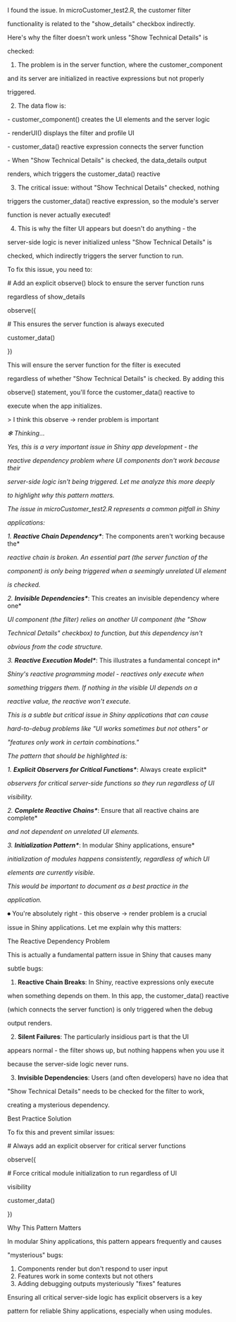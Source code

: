 I found the issue. In microCustomer_test2.R, the customer filter

 functionality is related to the "show_details" checkbox indirectly.

 Here's why the filter doesn't work unless "Show Technical Details" is

 checked:



1. The problem is in the server function, where the customer_component

 and its server are initialized in reactive expressions but not properly

 triggered.

2. The data flow is:

  \- customer_component() creates the UI elements and the server logic

  \- renderUI() displays the filter and profile UI

  \- customer_data() reactive expression connects the server function

  \- When "Show Technical Details" is checked, the data_details output

 renders, which triggers the customer_data() reactive

3. The critical issue: without "Show Technical Details" checked, nothing

 triggers the customer_data() reactive expression, so the module's server

 function is never actually executed!

4. This is why the filter UI appears but doesn't do anything - the

 server-side logic is never initialized unless "Show Technical Details" is

  checked, which indirectly triggers the server function to run.



 To fix this issue, you need to:



 \# Add an explicit observe() block to ensure the server function runs 

 regardless of show_details

 observe({

  \# This ensures the server function is always executed 

  customer_data()

 })



 This will ensure the server function for the filter is executed

 regardless of whether "Show Technical Details" is checked. By adding this

  observe() statement, you'll force the customer_data() reactive to

 execute when the app initializes.



\> I think this observe -> render problem is important



*✻ Thinking…*



 *Yes, this is a very important issue in Shiny app development - the* 

 *reactive dependency problem where UI components don't work because their* 

 *server-side logic isn't being triggered. Let me analyze this more deeply* 

 *to highlight why this pattern matters.*



 *The issue in microCustomer_test2.R represents a common pitfall in Shiny* 

 *applications:*



 *1.* ***Reactive Chain Dependency\****: The components aren't working because the* 

 *reactive chain is broken. An essential part (the server function of the* 

 *component) is only being triggered when a seemingly unrelated UI element* 

 *is checked.*

 *2.* ***Invisible Dependencies\****: This creates an invisible dependency where one*

  *UI component (the filter) relies on another UI component (the "Show* 

 *Technical Details" checkbox) to function, but this dependency isn't* 

 *obvious from the code structure.*

 *3.* ***Reactive Execution Model\****: This illustrates a fundamental concept in* 

 *Shiny's reactive programming model - reactives only execute when* 

 *something triggers them. If nothing in the visible UI depends on a* 

 *reactive value, the reactive won't execute.*



 *This is a subtle but critical issue in Shiny applications that can cause* 

 *hard-to-debug problems like "UI works sometimes but not others" or* 

 *"features only work in certain combinations."*



 *The pattern that should be highlighted is:*



 *1.* ***Explicit Observers for Critical Functions\****: Always create explicit* 

 *observers for critical server-side functions so they run regardless of UI*

  *visibility.*

 *2.* ***Complete Reactive Chains\****: Ensure that all reactive chains are complete*

  *and not dependent on unrelated UI elements.*

 *3.* ***Initialization Pattern\****: In modular Shiny applications, ensure* 

 *initialization of modules happens consistently, regardless of which UI* 

 *elements are currently visible.*



 *This would be important to document as a best practice in the* 

 *application.*



⏺ You're absolutely right - this observe → render problem is a crucial

 issue in Shiny applications. Let me explain why this matters:



 The Reactive Dependency Problem



 This is actually a fundamental pattern issue in Shiny that causes many

 subtle bugs:



1. **Reactive Chain Breaks**: In Shiny, reactive expressions only execute

 when something depends on them. In this app, the customer_data() reactive

  (which connects the server function) is only triggered when the debug

 output renders.

2. **Silent Failures**: The particularly insidious part is that the UI

 appears normal - the filter shows up, but nothing happens when you use it

  because the server-side logic never runs.

3. **Invisible Dependencies**: Users (and often developers) have no idea that

  "Show Technical Details" needs to be checked for the filter to work,

 creating a mysterious dependency.



 Best Practice Solution



 To fix this and prevent similar issues:



 \# Always add an explicit observer for critical server functions

 observe({

  \# Force critical module initialization to run regardless of UI 

 visibility

  customer_data()

 })



 Why This Pattern Matters



 In modular Shiny applications, this pattern appears frequently and causes

  "mysterious" bugs:



1. Components render but don't respond to user input
2. Features work in some contexts but not others
3. Adding debugging outputs mysteriously "fixes" features



 Ensuring all critical server-side logic has explicit observers is a key

 pattern for reliable Shiny applications, especially when using modules.